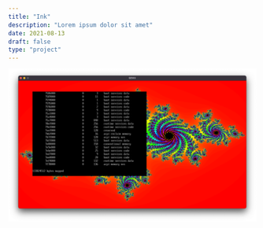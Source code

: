 ```yaml
---
title: "Ink"
description: "Lorem ipsum dolor sit amet"
date: 2021-08-13
draft: false
type: "project"
---
```


![Ink 0.0.0](ink.png)
